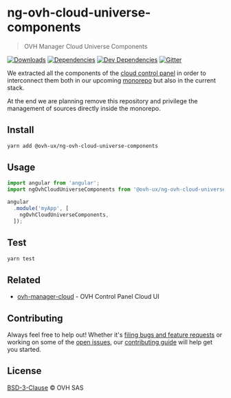 # ng-ovh-cloud-universe-components

> OVH Manager Cloud Universe Components

[![Downloads](https://badgen.net/npm/dt/@ovh-ux/ng-ovh-cloud-universe-components)](https://npmjs.com/package/@ovh-ux/ng-ovh-cloud-universe-components) [![Dependencies](https://badgen.net/david/dep/ovh-ux/ng-ovh-cloud-universe-components)](https://npmjs.com/package/@ovh-ux/ng-ovh-cloud-universe-components?activeTab=dependencies) [![Dev Dependencies](https://badgen.net/david/dev/ovh-ux/ng-ovh-cloud-universe-components)](https://npmjs.com/package/@ovh-ux/ng-ovh-cloud-universe-components?activeTab=dependencies) [![Gitter](https://badgen.net/badge/gitter/ovh-ux/blue?icon=gitter)](https://gitter.im/ovh/ux)

We extracted all the components of the [cloud control panel](https://github.com/ovh-ux/ovh-manager-cloud) in order to interconnect them
both in our upcoming [monorepo](https://github.com/ovh-ux/manager) but also in the current stack.

At the end we are planning remove this repository and privilege the management of sources directly
inside the monorepo.

## Install

```sh
yarn add @ovh-ux/ng-ovh-cloud-universe-components
```
## Usage

```js
import angular from 'angular';
import ngOvhCloudUniverseComponents from '@ovh-ux/ng-ovh-cloud-universe-components';

angular
  .module('myApp', [
    ngOvhCloudUniverseComponents,
  ]);
```

## Test

```sh
yarn test
```

## Related

* [ovh-manager-cloud](https://github.com/ovh-ux/ovh-manager-cloud) - OVH Control Panel Cloud UI

## Contributing

Always feel free to help out! Whether it's [filing bugs and feature requests](https://github.com/ovh-ux/ng-ovh-cloud-universe-components/issues/new) or working on some of the [open issues](https://github.com/ovh-ux/ng-ovh-cloud-universe-components/issues), our [contributing guide](CONTRIBUTING.md) will help get you started.

## License

[BSD-3-Clause](LICENSE) © OVH SAS
